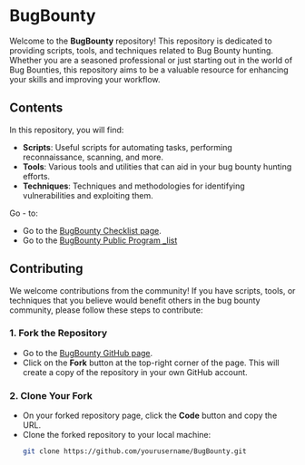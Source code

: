 # BugBounty

Welcome to the **BugBounty** repository! This repository is dedicated to providing scripts, tools, and techniques related to Bug Bounty hunting. Whether you are a seasoned professional or just starting out in the world of Bug Bounties, this repository aims to be a valuable resource for enhancing your skills and improving your workflow.

## Contents

In this repository, you will find:

- **Scripts**: Useful scripts for automating tasks, performing reconnaissance, scanning, and more.
- **Tools**: Various tools and utilities that can aid in your bug bounty hunting efforts.
- **Techniques**: Techniques and methodologies for identifying vulnerabilities and exploiting them.

Go - to:
- Go to the [BugBounty Checklist page](https://github.com/alexuuhat/BugBounty/blob/main/bugbounty_checklist.md).
- Go to the [BugBounty Public Program _list](https://github.com/alexuuhat/BugBounty/blob/main/bugbounty_public_program_list.md)


## Contributing

We welcome contributions from the community! If you have scripts, tools, or techniques that you believe would benefit others in the bug bounty community, please follow these steps to contribute:

### 1. Fork the Repository

- Go to the [BugBounty GitHub page](https://github.com/alexuuhat/BugBounty).
- Click on the **Fork** button at the top-right corner of the page. This will create a copy of the repository in your own GitHub account.

### 2. Clone Your Fork

- On your forked repository page, click the **Code** button and copy the URL.
- Clone the forked repository to your local machine:
  ```bash
  git clone https://github.com/yourusername/BugBounty.git
